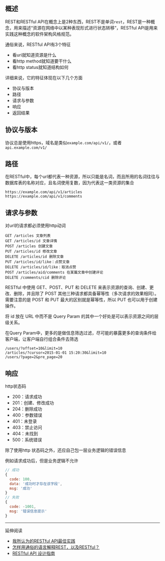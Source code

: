 ## 概述
REST和RESTful API在概念上是2种东西，REST不是单词`rest`，REST是一种概念，用来描述“资源在网络中以某种表现形式进行状态转移”，RESTful API是用来实践这种概念的软件架构风格规范。

通俗来说，RESTful API有3个特征

- 看uri就知道资源是什么
- 看http method就知道要干什么
- 看http status就知道结构如何

详细来说，它的特征体现在以下几个方面

- 协议与版本
- 路径
- 请求与参数
- 响应
- 返回结果

## 协议与版本

协议总是使用https，域名是类似`example.com/api/v1/`，或者`api.example.com/v1/`

## 路径

在RESTful中，每个url都代表一种资源，所以只能是名词，而且所用的名词往往与数据库表的名称对应，且名词使用复数，因为代表这一类资源的集合

```
https://example.com/api/v1/articles
https://example.com/api/v1/comments
```

## 请求与参数

对url的请求都必须使用http动词

```
GET /articles 文章列表
GET /articles/id 文章详情
POST /articles 创建文章
PUT /articles/id 修改文章
DELETE /articles/id 删除文章
PUT /articles/id/like：点赞文章
DELETE /articles/id/like：取消点赞
POST /articles/aid/comments 在某篇文章中创建评论
DELETE /comments/cid 删除评论
```

RESTful 中使用 GET、POST、PUT 和 DELETE 来表示资源的查询、创建、更改、删除，并且除了 POST 其他三种请求都具备幂等性（多次请求的效果相同）。需要注意的是 POST 和 PUT 最大的区别就是幂等性，所以 PUT 也可以用于创建操作。

将 id 放在 URL 中而不是 Query Param 的其中一个好处是可以表示资源之间的层级关系。

在Query Param中，更多的是做信息筛选过滤，尽可能的暴露更多的查询条件给客户端，让客户端自行组合条件去筛选

```
/users/?offset=10&limit=10
/articles/?cursor=2015-01-01 15:20:30&limit=10
/users/?page=2&pre_page=20
```

## 响应

http状态码

- 200：请求成功
- 201：创建、修改成功
- 204：删除成功
- 400：参数错误
- 401：未登录
- 403：禁止访问
- 404：未找到
- 500：系统错误

除了使用http 状态码之外，还应自己包一层业务逻辑的错误信息

例如请求成功后，但是业务逻辑不允许

```js
// 成功
{
  code: 100,
  data: '成功时才存在该字段',
  msg: '成功'
}
// 失败
{
  code: -1001,
  msg: '错误信息提示'
}
```

----
延伸阅读

- [我所认为的RESTful API最佳实践](https://www.scienjus.com/my-restful-api-best-practices/#%E4%B8%BA%E4%BB%80%E4%B9%88%E8%A6%81%E7%94%A8-RESTful)
- [怎样用通俗的语言解释REST，以及RESTful？](https://www.zhihu.com/question/28557115)
- [RESTful API 设计指南](http://www.ruanyifeng.com/blog/2014/05/restful_api.html)

